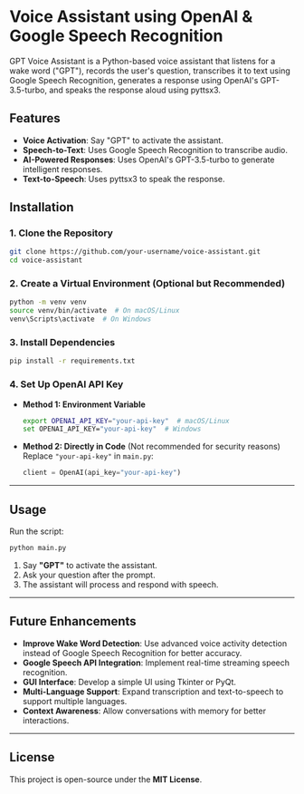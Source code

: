 # **Voice Assistant using OpenAI & Google Speech Recognition**  

GPT Voice Assistant is a Python-based voice assistant that listens for a wake word ("GPT"), records the user's question, transcribes it to text using Google Speech Recognition, generates a response using OpenAI's GPT-3.5-turbo, and speaks the response aloud using pyttsx3.

## Features
- **Voice Activation**: Say "GPT" to activate the assistant.
- **Speech-to-Text**: Uses Google Speech Recognition to transcribe audio.
- **AI-Powered Responses**: Uses OpenAI's GPT-3.5-turbo to generate intelligent responses.
- **Text-to-Speech**: Uses pyttsx3 to speak the response.


## **Installation**

### **1. Clone the Repository**
```sh
git clone https://github.com/your-username/voice-assistant.git
cd voice-assistant
```

### **2. Create a Virtual Environment (Optional but Recommended)**
```sh
python -m venv venv
source venv/bin/activate  # On macOS/Linux
venv\Scripts\activate  # On Windows
```

### **3. Install Dependencies**
```sh
pip install -r requirements.txt
```

### **4. Set Up OpenAI API Key**
- **Method 1: Environment Variable**  
  ```sh
  export OPENAI_API_KEY="your-api-key"  # macOS/Linux
  set OPENAI_API_KEY="your-api-key"  # Windows
  ```
- **Method 2: Directly in Code** (Not recommended for security reasons)  
  Replace `"your-api-key"` in `main.py`:
  ```python
  client = OpenAI(api_key="your-api-key")
  ```

---

## **Usage**
Run the script:
```sh
python main.py
```
1. Say **"GPT"** to activate the assistant.
2. Ask your question after the prompt.
3. The assistant will process and respond with speech.

---

## Future Enhancements
- **Improve Wake Word Detection**: Use advanced voice activity detection instead of Google Speech Recognition for better accuracy.
- **Google Speech API Integration**: Implement real-time streaming speech recognition.
- **GUI Interface**: Develop a simple UI using Tkinter or PyQt.
- **Multi-Language Support**: Expand transcription and text-to-speech to support multiple languages.
- **Context Awareness**: Allow conversations with memory for better interactions.

---


## **License**
This project is open-source under the **MIT License**.


```



